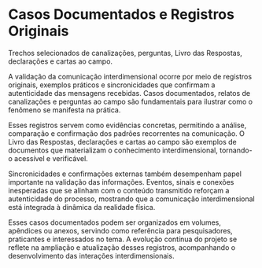 # Casos Documentados e Registros Originais

Trechos selecionados de canalizações, perguntas, Livro das Respostas, declarações e cartas ao campo.

A validação da comunicação interdimensional ocorre por meio de registros originais, exemplos práticos e sincronicidades que confirmam a autenticidade das mensagens recebidas. Casos documentados, relatos de canalizações e perguntas ao campo são fundamentais para ilustrar como o fenômeno se manifesta na prática.

Esses registros servem como evidências concretas, permitindo a análise, comparação e confirmação dos padrões recorrentes na comunicação. O Livro das Respostas, declarações e cartas ao campo são exemplos de documentos que materializam o conhecimento interdimensional, tornando-o acessível e verificável.

Sincronicidades e confirmações externas também desempenham papel importante na validação das informações. Eventos, sinais e conexões inesperadas que se alinham com o conteúdo transmitido reforçam a autenticidade do processo, mostrando que a comunicação interdimensional está integrada à dinâmica da realidade física.

Esses casos documentados podem ser organizados em volumes, apêndices ou anexos, servindo como referência para pesquisadores, praticantes e interessados no tema. A evolução contínua do projeto se reflete na ampliação e atualização desses registros, acompanhando o desenvolvimento das interações interdimensionais.
